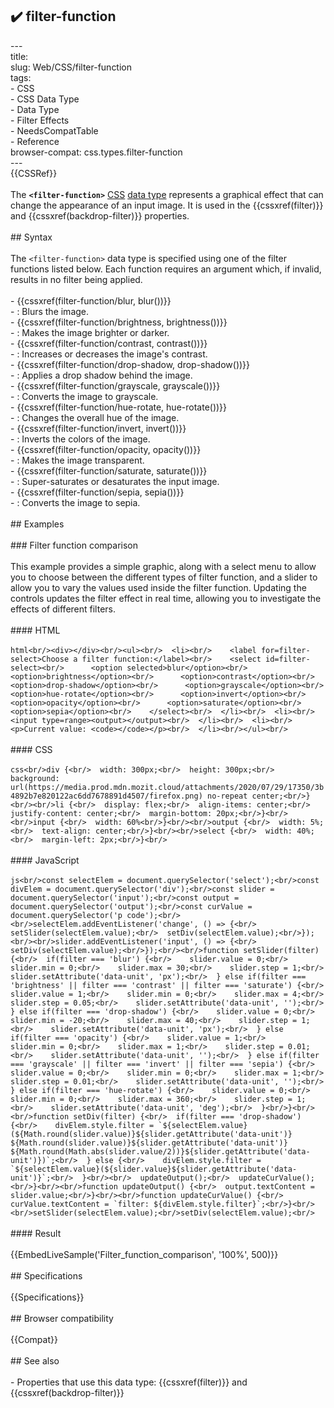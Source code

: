 ## ✔️ filter-function 
 ---<br/>title: <filter-function><br/>slug: Web/CSS/filter-function<br/>tags:<br/>  - CSS<br/>  - CSS Data Type<br/>  - Data Type<br/>  - Filter Effects<br/>  - NeedsCompatTable<br/>  - Reference<br/>browser-compat: css.types.filter-function<br/>---<br/>{{CSSRef}}<br/><br/>The **`<filter-function>`** [CSS](/en-US/docs/Web/CSS) [data type](/en-US/docs/Web/CSS/CSS_Types) represents a graphical effect that can change the appearance of an input image. It is used in the {{cssxref(filter)}} and {{cssxref(backdrop-filter)}} properties.<br/><br/>## Syntax<br/><br/>The `<filter-function>` data type is specified using one of the filter functions listed below. Each function requires an argument which, if invalid, results in no filter being applied.<br/><br/>- {{cssxref(filter-function/blur, blur())}}<br/>  - : Blurs the image.<br/>- {{cssxref(filter-function/brightness, brightness())}}<br/>  - : Makes the image brighter or darker.<br/>- {{cssxref(filter-function/contrast, contrast())}}<br/>  - : Increases or decreases the image's contrast.<br/>- {{cssxref(filter-function/drop-shadow, drop-shadow())}}<br/>  - : Applies a drop shadow behind the image.<br/>- {{cssxref(filter-function/grayscale, grayscale())}}<br/>  - : Converts the image to grayscale.<br/>- {{cssxref(filter-function/hue-rotate, hue-rotate())}}<br/>  - : Changes the overall hue of the image.<br/>- {{cssxref(filter-function/invert, invert())}}<br/>  - : Inverts the colors of the image.<br/>- {{cssxref(filter-function/opacity, opacity())}}<br/>  - : Makes the image transparent.<br/>- {{cssxref(filter-function/saturate, saturate())}}<br/>  - : Super-saturates or desaturates the input image.<br/>- {{cssxref(filter-function/sepia, sepia())}}<br/>  - : Converts the image to sepia.<br/><br/>## Examples<br/><br/>### Filter function comparison<br/><br/>This example provides a simple graphic, along with a select menu to allow you to choose between the different types of filter function, and a slider to allow you to vary the values used inside the filter function. Updating the controls updates the filter effect in real time, allowing you to investigate the effects of different filters.<br/><br/>#### HTML<br/><br/>```html<br/><div></div><br/><ul><br/>  <li><br/>    <label for=filter-select>Choose a filter function:</label><br/>    <select id=filter-select><br/>      <option selected>blur</option><br/>      <option>brightness</option><br/>      <option>contrast</option><br/>      <option>drop-shadow</option><br/>      <option>grayscale</option><br/>      <option>hue-rotate</option><br/>      <option>invert</option><br/>      <option>opacity</option><br/>      <option>saturate</option><br/>      <option>sepia</option><br/>    </select><br/>  </li><br/>  <li><br/>    <input type=range><output></output><br/>  </li><br/>  <li><br/>    <p>Current value: <code></code></p><br/>  </li><br/></ul><br/>```<br/><br/>#### CSS<br/><br/>```css<br/>div {<br/>  width: 300px;<br/>  height: 300px;<br/>  background: url(https://media.prod.mdn.mozit.cloud/attachments/2020/07/29/17350/3b4892b7e820122ac6dd7678891d4507/firefox.png) no-repeat center;<br/>}<br/><br/>li {<br/>  display: flex;<br/>  align-items: center;<br/>  justify-content: center;<br/>  margin-bottom: 20px;<br/>}<br/><br/>input {<br/>  width: 60%<br/>}<br/><br/>output {<br/>  width: 5%;<br/>  text-align: center;<br/>}<br/><br/>select {<br/>  width: 40%;<br/>  margin-left: 2px;<br/>}<br/>```<br/><br/>#### JavaScript<br/><br/>```js<br/>const selectElem = document.querySelector('select');<br/>const divElem = document.querySelector('div');<br/>const slider = document.querySelector('input');<br/>const output = document.querySelector('output');<br/>const curValue = document.querySelector('p code');<br/><br/>selectElem.addEventListener('change', () => {<br/>  setSlider(selectElem.value);<br/>  setDiv(selectElem.value);<br/>});<br/><br/>slider.addEventListener('input', () => {<br/>  setDiv(selectElem.value);<br/>});<br/><br/>function setSlider(filter) {<br/>  if(filter === 'blur') {<br/>    slider.value = 0;<br/>    slider.min = 0;<br/>    slider.max = 30;<br/>    slider.step = 1;<br/>    slider.setAttribute('data-unit', 'px');<br/>  } else if(filter === 'brightness' || filter === 'contrast' || filter === 'saturate') {<br/>    slider.value = 1;<br/>    slider.min = 0;<br/>    slider.max = 4;<br/>    slider.step = 0.05;<br/>    slider.setAttribute('data-unit', '');<br/>  } else if(filter === 'drop-shadow') {<br/>    slider.value = 0;<br/>    slider.min = -20;<br/>    slider.max = 40;<br/>    slider.step = 1;<br/>    slider.setAttribute('data-unit', 'px');<br/>  } else if(filter === 'opacity') {<br/>    slider.value = 1;<br/>    slider.min = 0;<br/>    slider.max = 1;<br/>    slider.step = 0.01;<br/>    slider.setAttribute('data-unit', '');<br/>  } else if(filter === 'grayscale' || filter === 'invert' || filter === 'sepia') {<br/>    slider.value = 0;<br/>    slider.min = 0;<br/>    slider.max = 1;<br/>    slider.step = 0.01;<br/>    slider.setAttribute('data-unit', '');<br/>  } else if(filter === 'hue-rotate') {<br/>    slider.value = 0;<br/>    slider.min = 0;<br/>    slider.max = 360;<br/>    slider.step = 1;<br/>    slider.setAttribute('data-unit', 'deg');<br/>  }<br/>}<br/><br/>function setDiv(filter) {<br/>  if(filter === 'drop-shadow') {<br/>    divElem.style.filter = `${selectElem.value}(${Math.round(slider.value)}${slider.getAttribute('data-unit')} ${Math.round(slider.value)}${slider.getAttribute('data-unit')} ${Math.round(Math.abs(slider.value/2))}${slider.getAttribute('data-unit')})`;<br/>  } else {<br/>    divElem.style.filter = `${selectElem.value}(${slider.value}${slider.getAttribute('data-unit')}`;<br/>  }<br/><br/>  updateOutput();<br/>  updateCurValue();<br/>}<br/><br/>function updateOutput() {<br/>  output.textContent = slider.value;<br/>}<br/><br/>function updateCurValue() {<br/>  curValue.textContent = `filter: ${divElem.style.filter}`;<br/>}<br/><br/>setSlider(selectElem.value);<br/>setDiv(selectElem.value);<br/>```<br/><br/>#### Result<br/><br/>{{EmbedLiveSample('Filter_function_comparison', '100%', 500)}}<br/><br/>## Specifications<br/><br/>{{Specifications}}<br/><br/>## Browser compatibility<br/><br/>{{Compat}}<br/><br/>## See also<br/><br/>- Properties that use this data type: {{cssxref(filter)}} and {{cssxref(backdrop-filter)}}<br/>